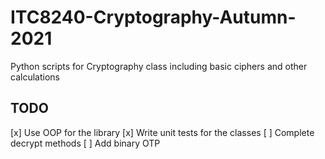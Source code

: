 # ITC8240-Cryptography-Autumn-2021
Python scripts for Cryptography class including basic ciphers and other calculations

## TODO
[x] Use OOP for the library
[x] Write unit tests for the classes
[ ] Complete decrypt methods
[ ] Add binary OTP
